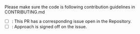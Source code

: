 Please make sure the code is following contribution guidelines in CONTRIBUTING.md

 - [ ] : This PR has a corresponding issue open in the Repository.
 - [ ] : Approach is signed off on the issue.
